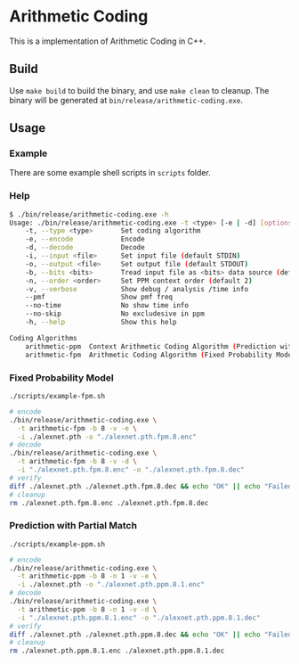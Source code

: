 # Arithmetic Coding

This is a implementation of Arithmetic Coding in C++.

## Build

Use `make build` to build the binary, and use `make clean` to cleanup.
The binary will be generated at `bin/release/arithmetic-coding.exe`.

## Usage

### Example

There are some example shell scripts in `scripts` folder.

### Help

```bash
$ ./bin/release/arithmetic-coding.exe -h
Usage: ./bin/release/arithmetic-coding.exe -t <type> [-e | -d] [options...] [-b <bits>] [-i <file>] [-o <file>]
    -t, --type <type>       Set coding algorithm
    -e, --encode            Encode
    -d, --decode            Decode
    -i, --input <file>      Set input file (default STDIN)
    -o, --output <file>     Set output file (default STDOUT)
    -b, --bits <bits>       Tread input file as <bits> data source (default 8) (1 / 8)
    -n, --order <order>     Set PPM context order (default 2)
    -v, --verbose           Show debug / analysis /time info
    --pmf                   Show pmf freq
    --no-time               No show time info
    --no-skip               No excludesive in ppm
    -h, --help              Show this help

Coding Algorithms
    arithmetic-ppm  Context Arithmetic Coding Algorithm (Prediction with Partial Match)
    arithmetic-fpm  Arithmetic Coding Algorithm (Fixed Probability Model)
```

### Fixed Probability Model

`./scripts/example-fpm.sh`

```bash
# encode
./bin/release/arithmetic-coding.exe \
  -t arithmetic-fpm -b 8 -v -e \
  -i ./alexnet.pth -o "./alexnet.pth.fpm.8.enc"
# decode
./bin/release/arithmetic-coding.exe \
  -t arithmetic-fpm -b 8 -v -d \
  -i "./alexnet.pth.fpm.8.enc" -o "./alexnet.pth.fpm.8.dec"
# verify
diff ./alexnet.pth ./alexnet.pth.fpm.8.dec && echo "OK" || echo "Failed"
# cleanup
rm ./alexnet.pth.fpm.8.enc ./alexnet.pth.fpm.8.dec
```

### Prediction with Partial Match

`./scripts/example-ppm.sh`

```bash
# encode
./bin/release/arithmetic-coding.exe \
  -t arithmetic-ppm -b 8 -n 1 -v -e \
  -i ./alexnet.pth -o "./alexnet.pth.ppm.8.1.enc"
# decode
./bin/release/arithmetic-coding.exe \
  -t arithmetic-ppm -b 8 -n 1 -v -d \
  -i "./alexnet.pth.ppm.8.1.enc" -o "./alexnet.pth.ppm.8.1.dec"
# verify
diff ./alexnet.pth ./alexnet.pth.ppm.8.dec && echo "OK" || echo "Failed"
# cleanup
rm ./alexnet.pth.ppm.8.1.enc ./alexnet.pth.ppm.8.1.dec
```
